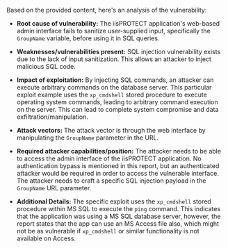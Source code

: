 Based on the provided content, here's an analysis of the vulnerability:

*   **Root cause of vulnerability:** The iisPROTECT application's web-based admin interface fails to sanitize user-supplied input, specifically the `GroupName` variable, before using it in SQL queries.

*   **Weaknesses/vulnerabilities present:** SQL injection vulnerability exists due to the lack of input sanitization. This allows an attacker to inject malicious SQL code.

*   **Impact of exploitation:** By injecting SQL commands, an attacker can execute arbitrary commands on the database server. This particular exploit example uses the `xp_cmdshell` stored procedure to execute operating system commands, leading to arbitrary command execution on the server. This can lead to complete system compromise and data exfiltration/manipulation.

*   **Attack vectors:** The attack vector is through the web interface by manipulating the `GroupName` parameter in the URL.

*   **Required attacker capabilities/position:** The attacker needs to be able to access the admin interface of the iisPROTECT application. No authentication bypass is mentioned in this report, but an authenticated attacker would be required in order to access the vulnerable interface. The attacker needs to craft a specific SQL injection payload in the `GroupName` URL parameter.

*   **Additional Details:** The specific exploit uses the `xp_cmdshell` stored procedure within MS SQL to execute the `ping` command. This indicates that the application was using a MS SQL database server, however, the report states that the app can use an MS Access file also, which might not be as vulnerable if `xp_cmdshell` or similar functionality is not available on Access.